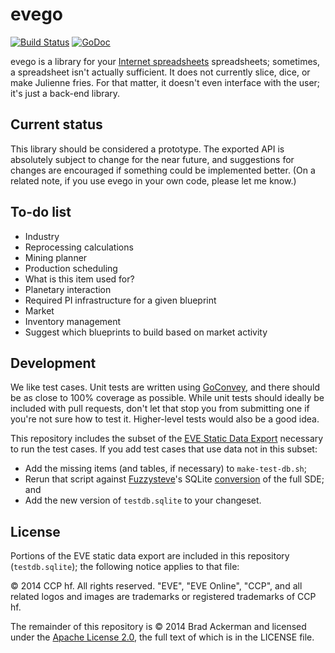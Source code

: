 # evego

[![Build Status](https://travis-ci.org/backerman/evego.svg?branch=master)](https://travis-ci.org/backerman/evego)
[![GoDoc](https://godoc.org/github.com/backerman/evego?status.svg)](https://godoc.org/github.com/backerman/evego)

evego is a library for your [Internet spreadsheets][eve] spreadsheets;
sometimes, a spreadsheet isn't actually sufficient. It does not currently slice,
dice, or make Julienne fries. For that matter, it doesn't even interface with
the user; it's just a back-end library.

[eve]: http://www.eveonline.com/

## Current status

This library should be considered a prototype. The exported API is absolutely
subject to change for the near future, and suggestions for changes are
encouraged if something could be implemented better. (On a related note, if you
use evego in your own code, please let me know.)

## To-do list

- Industry
 - Reprocessing calculations
 - Mining planner
 - Production scheduling
 - What is this item used for?
- Planetary interaction
 - Required PI infrastructure for a given blueprint
- Market
 - Inventory management
 - Suggest which blueprints to build based on market activity

## Development

We like test cases. Unit tests are written using [GoConvey][convey], and there
should be as close to 100% coverage as possible. While unit tests should ideally
be included with pull requests, don't let that stop you from submitting one if
you're not sure how to test it. Higher-level tests would also be a good idea.

[convey]: http://goconvey.co/

This repository includes the subset of the [EVE Static Data Export][sde]
necessary to run the test cases. If you add test cases that use data not in
this subset:

* Add the missing items (and tables, if necessary) to `make-test-db.sh`;
* Rerun that script against [Fuzzysteve][steve]'s SQLite [conversion] of the
full SDE; and
* Add the new version of `testdb.sqlite` to your changeset.

[conversion]: https://www.fuzzwork.co.uk/dump/
[sde]: https://developers.eveonline.com/resource/static-data-export
[steve]: https://www.fuzzwork.co.uk/

## License

Portions of the EVE static data export are included in this repository
(`testdb.sqlite`); the following notice applies to that file:

© 2014 CCP hf. All rights reserved. "EVE", "EVE Online", "CCP", and all related
logos and images are trademarks or registered trademarks of CCP hf.

The remainder of this repository is © 2014 Brad Ackerman and licensed under the
[Apache License 2.0][apache], the full text of which is in the LICENSE file.

[apache]: http://www.apache.org/licenses/LICENSE-2.0
